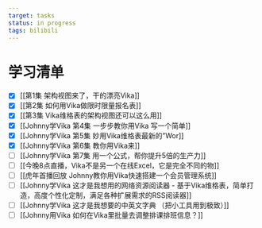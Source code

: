 ```yaml
---
target: tasks
status: in progress
tags: bilibili
---
```

# 学习清单
- [x] [[第1集 架构视图来了，干的漂亮Vika]]
- [x] [[第2集 如何用Vika做限时限量报名表]]
- [x] [[第3集 Vika维格表的架构视图还可以这么用]]
- [x] [[Johnny学Vika 第4集 一步步教你用Vika 写一个简单]]
- [x] [[Johnny学Vika 第5集 妙用Vika维格表最新的”Wor]]
- [x] [[Johnny学Vika 第6集 教你用Vika来]]
- [ ] [[Johnny学Vika 第7集 用一个公式，帮你提升5倍的生产力]]
- [ ] [[今晚8点直播，Vika不是另一个在线Excel，它是完全不同的物]]
- [ ] [[虎年首播回放 Johnny教你用Vika快速搭建一个会员管理系统]]
- [ ] [[Johnny学Vika 这才是我想用的网络资源阅读器 - 基于Vika维格表，简单打造，高度个性化定制，满足各种扩展需求的RSS阅读器]]
- [ ] [[Johnny学Vika 这才是我想要的中英文字典 （把小工具用到极致）]]
- [ ] [[Johnny用Vika 如何在Vika里批量去调整排课排班信息？]]
